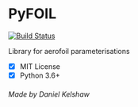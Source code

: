 # PyFOIL

[![Build Status](https://travis-ci.org/danielkelshaw/PyFOIL.svg?branch=master)](https://travis-ci.org/danielkelshaw/PyFOIL)

Library for aerofoil parameterisations

- [x] MIT License
- [x] Python 3.6+

###### Made by Daniel Kelshaw
